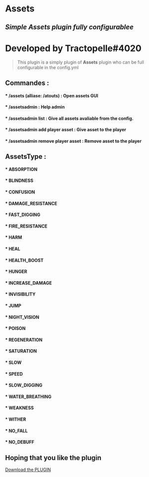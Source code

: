 # Assets
## _Simple Assets plugin fully configurablee_

# Developed by Tractopelle#4020

> This plugin is a simply plugin of **Assets** plugin who can be full configurable in the config.yml

## Commandes : 

#### * /assets (alliase: /atouts) : Open assets GUI 
#### * /assetsadmin : Help admin
#### * /assetsadmin list : Give all assets avaliable from the config.
#### * /assetsadmin add player asset : Give asset to the player
#### * /assetsadmin remove player asset : Remove asset to the player

## AssetsType : 

#### * ABSORPTION
#### * BLINDNESS
#### * CONFUSION
#### * DAMAGE_RESISTANCE
#### * FAST_DIGGING
#### * FIRE_RESISTANCE
#### * HARM
#### * HEAL
#### * HEALTH_BOOST
#### * HUNGER
#### * INCREASE_DAMAGE
#### * INVISIBILITY
#### * JUMP
#### * NIGHT_VISION
#### * POISON
#### * REGENERATION
#### * SATURATION
#### * SLOW
#### * SPEED
#### * SLOW_DIGGING
#### * WATER_BREATHING
#### * WEAKNESS
#### * WITHER
#### * NO_FALL
#### * NO_DEBUFF

## Hoping that you like the plugin

<a id="raw-url" href="https://github.com/Tractoupelle/Assets/raw/master/Assets-0.0.1.jar">Download the PLUGIN</a>
